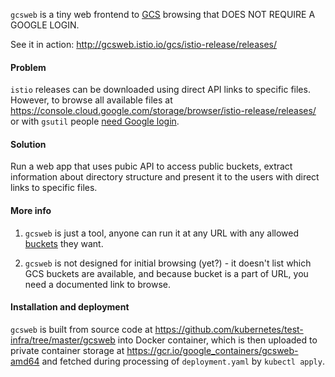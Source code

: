 `gcsweb` is a tiny web frontend to [GCS](https://cloud.google.com/storage/docs/) browsing that DOES NOT REQUIRE A GOOGLE LOGIN.

See it in action: http://gcsweb.istio.io/gcs/istio-release/releases/

#### Problem

`istio` releases can be downloaded using direct API links to specific
files. However, to browse all available files at
https://console.cloud.google.com/storage/browser/istio-release/releases/
or with `gsutil` people
[need Google login](https://cloud.google.com/storage/docs/access-public-data).

#### Solution

Run a web app that uses pubic API to access public buckets, extract
information about directory structure and present it to the users with direct
links to specific files.

#### More info

1. `gcsweb` is just a tool, anyone can run it at any URL with any allowed
[buckets](https://cloud.google.com/storage/docs/key-terms#buckets) they want.

2. `gcsweb` is not designed for initial browsing (yet?) - it doesn't list
which GCS buckets are available, and because bucket is a part of URL, you
need a documented link to browse.

#### Installation and deployment

`gcsweb` is built from source code at
https://github.com/kubernetes/test-infra/tree/master/gcsweb into Docker
container, which is then uploaded to private container storage at
https://gcr.io/google_containers/gcsweb-amd64 and fetched during processing
of `deployment.yaml` by `kubectl apply`.
